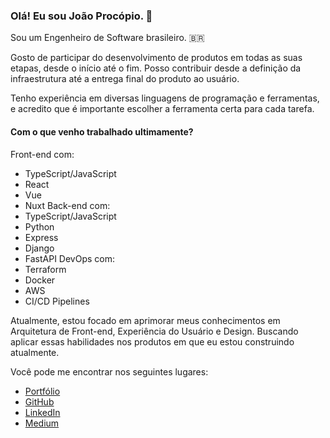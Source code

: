 ### Olá! Eu sou João Procópio. 👋

Sou um Engenheiro de Software brasileiro. 🇧🇷

Gosto de participar do desenvolvimento de produtos em todas as suas etapas, desde o início até o fim. Posso contribuir desde a definição da infraestrutura até a entrega final do produto ao usuário.

Tenho experiência em diversas linguagens de programação e ferramentas, e acredito que é importante escolher a ferramenta certa para cada tarefa.

#### Com o que venho trabalhado ultimamente?

Front-end com:
  - TypeScript/JavaScript
  - React
  - Vue
  - Nuxt
Back-end com:
  - TypeScript/JavaScript
  - Python
  - Express
  - Django
  - FastAPI
DevOps com:
  - Terraform
  - Docker
  - AWS
  - CI/CD Pipelines

Atualmente, estou focado em aprimorar meus conhecimentos em Arquitetura de Front-end, Experiência do Usuário e Design. Buscando aplicar essas habilidades nos produtos em que eu estou construindo atualmente.

Você pode me encontrar nos seguintes lugares:

- [Portfólio](https://joaoprocopio.com.br/)
- [GitHub](https://github.com/joaoprocopio/)
- [LinkedIn](https://www.linkedin.com/in/joao-procopio/)
- [Medium](https://joaoprocopio.medium.com/)
